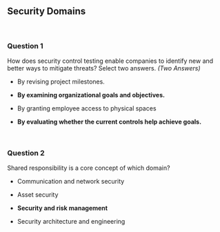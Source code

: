 ## Security Domains


<br>

### Question 1

How does security control testing enable companies to identify new and better ways to mitigate threats? Select two answers. *(Two Answers)*

* By revising project milestones.

* **By examining organizational goals and objectives.**

* By granting employee access to physical spaces

* **By evaluating whether the current controls help achieve goals.**


<br>

### Question 2

Shared responsibility is a core concept of which domain?

* Communication and network security

* Asset security

* **Security and risk management**

* Security architecture and engineering